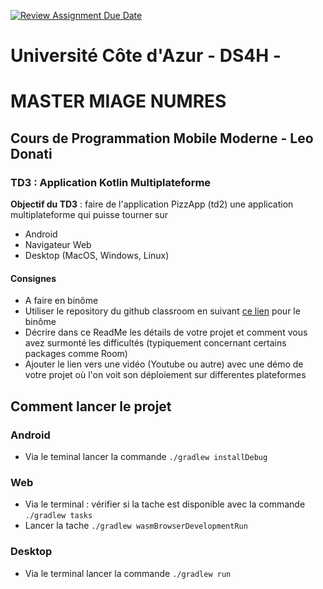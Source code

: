 [![Review Assignment Due Date](https://classroom.github.com/assets/deadline-readme-button-22041afd0340ce965d47ae6ef1cefeee28c7c493a6346c4f15d667ab976d596c.svg)](https://classroom.github.com/a/VYS_GaEs)
# Université Côte d'Azur - DS4H - 
# MASTER MIAGE NUMRES
## Cours de Programmation Mobile Moderne - Leo Donati

### TD3 : Application Kotlin Multiplateforme


**Objectif du TD3** : faire de l'application PizzApp (td2) une application multiplateforme qui puisse tourner sur
- Android
- Navigateur Web
- Desktop (MacOS, Windows, Linux)

#### Consignes
- A faire en binôme
- Utiliser le repository du github classroom en suivant [ce lien]() pour le binôme
- Décrire dans ce ReadMe les détails de votre projet et comment vous avez surmonté les difficultés (typiquement concernant certains packages comme Room)
- Ajouter le lien vers une vidéo (Youtube ou autre) avec une démo de votre projet où l'on voit son déploiement sur differentes plateformes

## Comment lancer le projet
### Android
- Via le teminal lancer la commande `./gradlew installDebug`

### Web
- Via le terminal : vérifier si la tache est disponible avec la commande `./gradlew tasks`
- Lancer la tache `./gradlew wasmBrowserDevelopmentRun`

### Desktop
- Via le terminal lancer la commande `./gradlew run`